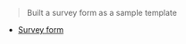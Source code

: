 > Built a survey form as a sample template

- [Survey form](https://ui-projects-mo.github.io/surveyFormSample/)
